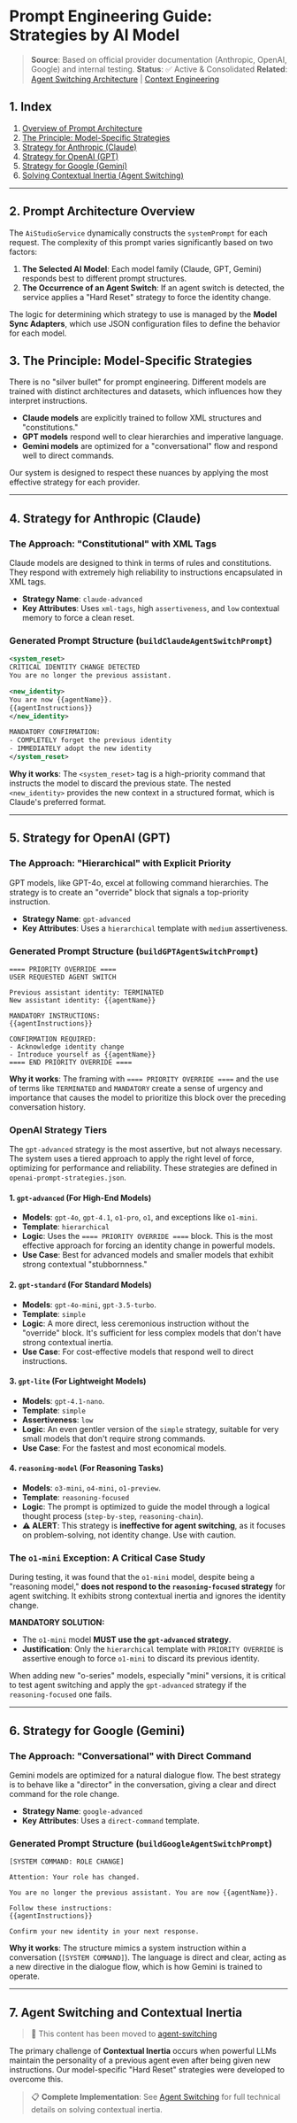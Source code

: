 # Prompt Engineering Guide: Strategies by AI Model

> **Source**: Based on official provider documentation (Anthropic, OpenAI, Google) and internal testing.
> **Status**: ✅ Active & Consolidated
> **Related**: [Agent Switching Architecture](./agent-switching-architecture.md) | [Context Engineering](./context-engineering.md)

## 1. Index

1.  [Overview of Prompt Architecture](#2-prompt-architecture-overview)
2.  [The Principle: Model-Specific Strategies](#3-the-principle-model-specific-strategies)
3.  [Strategy for Anthropic (Claude)](#4-strategy-for-anthropic-claude)
4.  [Strategy for OpenAI (GPT)](#5-strategy-for-openai-gpt)
5.  [Strategy for Google (Gemini)](#6-strategy-for-google-gemini)
6.  [Solving Contextual Inertia (Agent Switching)](#7-solving-contextual-inertia-agent-switching)

---

## 2. Prompt Architecture Overview

The `AiStudioService` dynamically constructs the `systemPrompt` for each request. The complexity of this prompt varies significantly based on two factors:

1.  **The Selected AI Model**: Each model family (Claude, GPT, Gemini) responds best to different prompt structures.
2.  **The Occurrence of an Agent Switch**: If an agent switch is detected, the service applies a "Hard Reset" strategy to force the identity change.

The logic for determining which strategy to use is managed by the **Model Sync Adapters**, which use JSON configuration files to define the behavior for each model.

## 3. The Principle: Model-Specific Strategies

There is no "silver bullet" for prompt engineering. Different models are trained with distinct architectures and datasets, which influences how they interpret instructions.

- **Claude models** are explicitly trained to follow XML structures and "constitutions."
- **GPT models** respond well to clear hierarchies and imperative language.
- **Gemini models** are optimized for a "conversational" flow and respond well to direct commands.

Our system is designed to respect these nuances by applying the most effective strategy for each provider.

---

## 4. Strategy for Anthropic (Claude)

### The Approach: "Constitutional" with XML Tags

Claude models are designed to think in terms of rules and constitutions. They respond with extremely high reliability to instructions encapsulated in XML tags.

- **Strategy Name**: `claude-advanced`
- **Key Attributes**: Uses `xml-tags`, high `assertiveness`, and `low` contextual memory to force a clean reset.

### Generated Prompt Structure (`buildClaudeAgentSwitchPrompt`)

```xml
<system_reset>
CRITICAL IDENTITY CHANGE DETECTED
You are no longer the previous assistant.

<new_identity>
You are now {{agentName}}.
{{agentInstructions}}
</new_identity>

MANDATORY CONFIRMATION:
- COMPLETELY forget the previous identity
- IMMEDIATELY adopt the new identity
</system_reset>
```

**Why it works**: The `<system_reset>` tag is a high-priority command that instructs the model to discard the previous state. The nested `<new_identity>` provides the new context in a structured format, which is Claude's preferred format.

---

## 5. Strategy for OpenAI (GPT)

### The Approach: "Hierarchical" with Explicit Priority

GPT models, like GPT-4o, excel at following command hierarchies. The strategy is to create an "override" block that signals a top-priority instruction.

- **Strategy Name**: `gpt-advanced`
- **Key Attributes**: Uses a `hierarchical` template with `medium` assertiveness.

### Generated Prompt Structure (`buildGPTAgentSwitchPrompt`)

```
==== PRIORITY OVERRIDE ====
USER REQUESTED AGENT SWITCH

Previous assistant identity: TERMINATED
New assistant identity: {{agentName}}

MANDATORY INSTRUCTIONS:
{{agentInstructions}}

CONFIRMATION REQUIRED:
- Acknowledge identity change
- Introduce yourself as {{agentName}}
==== END PRIORITY OVERRIDE ====
```

**Why it works**: The framing with `==== PRIORITY OVERRIDE ====` and the use of terms like `TERMINATED` and `MANDATORY` create a sense of urgency and importance that causes the model to prioritize this block over the preceding conversation history.

### OpenAI Strategy Tiers

The `gpt-advanced` strategy is the most assertive, but not always necessary. The system uses a tiered approach to apply the right level of force, optimizing for performance and reliability. These strategies are defined in `openai-prompt-strategies.json`.

#### 1. `gpt-advanced` (For High-End Models)

- **Models**: `gpt-4o`, `gpt-4.1`, `o1-pro`, `o1`, and exceptions like `o1-mini`.
- **Template**: `hierarchical`
- **Logic**: Uses the `==== PRIORITY OVERRIDE ====` block. This is the most effective approach for forcing an identity change in powerful models.
- **Use Case**: Best for advanced models and smaller models that exhibit strong contextual "stubbornness."

#### 2. `gpt-standard` (For Standard Models)

- **Models**: `gpt-4o-mini`, `gpt-3.5-turbo`.
- **Template**: `simple`
- **Logic**: A more direct, less ceremonious instruction without the "override" block. It's sufficient for less complex models that don't have strong contextual inertia.
- **Use Case**: For cost-effective models that respond well to direct instructions.

#### 3. `gpt-lite` (For Lightweight Models)

- **Models**: `gpt-4.1-nano`.
- **Template**: `simple`
- **Assertiveness**: `low`
- **Logic**: An even gentler version of the `simple` strategy, suitable for very small models that don't require strong commands.
- **Use Case**: For the fastest and most economical models.

#### 4. `reasoning-model` (For Reasoning Tasks)

- **Models**: `o3-mini`, `o4-mini`, `o1-preview`.
- **Template**: `reasoning-focused`
- **Logic**: The prompt is optimized to guide the model through a logical thought process (`step-by-step`, `reasoning-chain`).
- **⚠️ ALERT**: This strategy is **ineffective for agent switching**, as it focuses on problem-solving, not identity change. Use with caution.

### The `o1-mini` Exception: A Critical Case Study

During testing, it was found that the `o1-mini` model, despite being a "reasoning model," **does not respond to the `reasoning-focused` strategy** for agent switching. It exhibits strong contextual inertia and ignores the identity change.

**MANDATORY SOLUTION:**

- The `o1-mini` model **MUST use the `gpt-advanced` strategy**.
- **Justification**: Only the `hierarchical` template with `PRIORITY OVERRIDE` is assertive enough to force `o1-mini` to discard its previous identity.

When adding new "o-series" models, especially "mini" versions, it is critical to test agent switching and apply the `gpt-advanced` strategy if the `reasoning-focused` one fails.

---

## 6. Strategy for Google (Gemini)

### The Approach: "Conversational" with Direct Command

Gemini models are optimized for a natural dialogue flow. The best strategy is to behave like a "director" in the conversation, giving a clear and direct command for the role change.

- **Strategy Name**: `google-advanced`
- **Key Attributes**: Uses a `direct-command` template.

### Generated Prompt Structure (`buildGoogleAgentSwitchPrompt`)

```
[SYSTEM COMMAND: ROLE CHANGE]

Attention: Your role has changed.

You are no longer the previous assistant. You are now {{agentName}}.

Follow these instructions:
{{agentInstructions}}

Confirm your new identity in your next response.
```

**Why it works**: The structure mimics a system instruction within a conversation (`[SYSTEM COMMAND]`). The language is direct and clear, acting as a new directive in the dialogue flow, which is how Gemini is trained to operate.

---

## 7. Agent Switching and Contextual Inertia

> 🔁 This content has been moved to [agent-switching](./agent-switching/)

The primary challenge of **Contextual Inertia** occurs when powerful LLMs maintain the personality of a previous agent even after being given new instructions. Our model-specific "Hard Reset" strategies were developed to overcome this.

> 📋 **Complete Implementation**: See [Agent Switching](./agent-switching/) for full technical details on solving contextual inertia.
